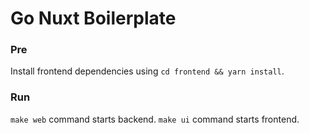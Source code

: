 # Go Nuxt Boilerplate

### Pre

Install frontend dependencies using `cd frontend && yarn install`.

### Run

`make web` command starts backend.
`make ui` command starts frontend.
